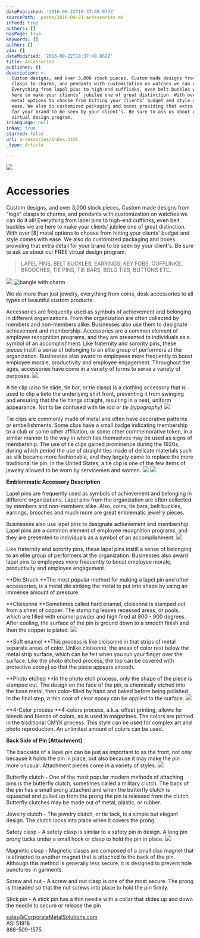 ```yaml
---
datePublished: '2016-08-22T18:37:49.977Z'
sourcePath: _posts/2016-04-21-accessories.md
inFeed: true
authors: []
hasPage: true
keywords: []
author: []
via: {}
dateModified: '2016-08-22T18:37:48.862Z'
title: Accessories
publisher: {}
description: >-
  Custom designs, and over 3,000 stock pieces, Custom made designs from “logo”
  clasps to charms, and pendants with customization on watches we can do it all!
  Everything from lapel pins to high-end cufflinks, even belt buckles we are
  here to make your clients’ jubilee one of great distinction. With over [8]
  metal options to choose from hitting your clients’ budget and style comes with
  ease. We also do customized packaging and boxes providing that extra detail
  for your brand to be seen by your client’s. Be sure to ask us about our FREE
  virtual design program.
inLanguage: null
inNav: true
starred: false
url: accessories/index.html
_type: Article

---
```

![](https://the-grid-user-content.s3-us-west-2.amazonaws.com/0155cc10-6ac5-45f8-9e12-12ac0036defa.jpg)

# Accessories

Custom designs, and over 3,000 stock pieces, Custom made designs from "logo" clasps to charms, and pendants with customization on watches we can do it all! Everything from lapel pins to high-end cufflinks, even belt buckles we are here to make your clients' jubilee one of great distinction. With over \[8\] metal options to choose from hitting your clients' budget and style comes with ease. We also do customized packaging and boxes providing that extra detail for your brand to be seen by your client's. Be sure to ask us about our FREE virtual design program.

> LAPEL PINS, BELT BUCKLES, EARRINGS, KEY FOBS, CUFFLINKS, BROOCHES, TIE PINS, TIE BARS, BOLO TIES, BUTTONS ETC.

![](https://s3-us-west-2.amazonaws.com/the-grid-img/p/19241b4d722c7b625c24812034a0423b80a58dd5.jpg)
![bangle with charm](https://the-grid-user-content.s3-us-west-2.amazonaws.com/12fbbd87-97b0-4235-95c7-4de23ea3506d.jpg)

We do more than just jewelry, everything from coins, desk accessories to all types of beautiful custom products.

Accessories are frequently used as symbols of achievement and belonging in different organizations. From the organization are often collected by members and non-members alike. Businesses also use them to designate achievement and membership. Accessories are a common element of employee recognition programs, and they are presented to individuals as a symbol of an accomplishment. Like fraternity and sorority pins, these pieces instill a sense of belonging to an elite group of performers at the organization. Businesses also award to employees more frequently to boost employee morale, productivity and employee engagement. Throughout the ages, accessories have come in a variety of forms to serve a variety of purposes.
![](https://s3-us-west-2.amazonaws.com/the-grid-img/p/ff3cfccd3e7eede2f082b62b88335ceb29688e04.png)

A tie clip (also tie slide, tie bar, or tie clasp) is a clothing accessory that is used to clip a tieto the underlying shirt front, preventing it from swinging and ensuring that the tie hangs straight, resulting in a neat, uniform appearance. Not to be confused with tie rod or _tie (typography)_
![](https://the-grid-user-content.s3-us-west-2.amazonaws.com/4e4cc136-7c0e-4cd3-bc51-c33a4c6654b3.jpg)

Tie clips are commonly made of metal and often have decorative patterns or embellishments. Some clips have a small badge indicating membership to a club or some other affiliation, or some other commemorative token, in a similar manner to the way in which ties themselves may be used as signs of membership. The use of tie clips gained prominence during the 1920s, during which period the use of straight ties made of delicate materials such as silk became more fashionable, and they largely came to replace the more traditional tie pin. In the United States, a tie clip is one of the few items of jewelry allowed to be worn by servicemen and women.
![](https://the-grid-user-content.s3-us-west-2.amazonaws.com/bf1344d3-287d-4868-a8a0-2113a66f2e61.jpg)
![](https://s3-us-west-2.amazonaws.com/the-grid-img/p/c31d46972f7bd5166f12e3a3a72aa68e715e5fc3.jpg)

**Emblemmatic Accessory Description**

Lapel pins are frequently used as symbols of achievement and belonging in different organizations. Lapel pins from the organization are often collected by members and non-members alike. Also, coins, tie bars, belt buckles, earrings, brooches and much more are great emblematic jewelry pieces.

Businesses also use lapel pins to designate achievement and membership. Lapel pins are a common element of employee recognition programs, and they are presented to individuals as a symbol of an accomplishment.
![](https://the-grid-user-content.s3-us-west-2.amazonaws.com/52dd4d33-76e1-40cf-b1bf-67bb1b31a226.jpg)

Like fraternity and sorority pins, these lapel pins instill a sense of belonging to an elite group of performers at the organization. Businesses also award lapel pins to employees more frequently to boost employee morale, productivity and employee engagement.

**Die Struck **The most popular method for making a lapel pin and other accessories, is a metal die striking the metal to put into shape by using an immense amount of pressure.

**Cloisonné **Sometimes called hard enamel, cloisonné is stamped out from a sheet of copper. The stamping leaves recessed areas, or pools, which are filled with enamel powder and high fired at 800 - 900 degrees. After cooling, the surface of the pin is ground down to a smooth finish and then the copper is plated.
![](https://the-grid-user-content.s3-us-west-2.amazonaws.com/751f2611-1785-4a21-872a-d265f21f3057.jpg)

**Soft enamel **This process is like cloisonné in that strips of metal separate areas of color. Unlike cloisonné, the areas of color rest below the metal strip surface, which can be felt when you run your finger over the surface. Like the photo etched process, the top can be covered with protective epoxy\] so that the piece appears smooth.

**Photo etched **In the photo etch process, only the shape of the piece is stamped out. The design on the face of the pin, is chemically etched into the base metal, then color-filled by hand and baked before being polished. In the final step, a thin coat of clear epoxy can be applied to the surface.
![](https://the-grid-user-content.s3-us-west-2.amazonaws.com/7d0b30b0-60e9-4c19-a243-dae603f982c9.jpg)

**4-Color process **4-colors process, a.k.a. offset printing, allows for bleeds and blends of colors, as is used in magazines. The colors are printed in the traditional CMYK process. This style can be used for complex art and photo reproduction. An unlimited amount of colors can be used.

**Back Side of Pin \[Attachment\]**

The backside of a lapel pin can be just as important to as the front, not only because it holds the pin in place, but also because it may make the pin more unusual. Attachment pieces come in a variety of styles.
![](https://the-grid-user-content.s3-us-west-2.amazonaws.com/63d4c912-6900-43cd-bdd4-5ca7947387e9.jpg)

Butterfly clutch - One of the most popular modern methods of attaching pins is the butterfly clutch, sometimes called a military clutch. The back of the pin has a small prong attached and when the butterfly clutch is squeezed and pulled up from the prong the pin is released from the clutch. Butterfly clutches may be made out of metal, plastic, or rubber.

Jewelry clutch - The jewelry clutch, or tie tack, is a simple but elegant design. The clutch locks into place when it covers the prong.

Safety clasp - A safety clasp is similar to a safety pin in design. A long pin prong tucks under a small hook or clasp to hold the pin in place.
![](https://the-grid-user-content.s3-us-west-2.amazonaws.com/85389570-d925-490c-992e-44b24f0a50a7.jpg)

Magnetic clasp - Magnetic clasps are composed of a small disc magnet that is attracted to another magnet that is attached to the back of the pin. Although this method is generally less secure, it is designed to prevent hole punctures in garments.

Screw and nut - A screw and nut clasp is one of the most secure. The prong is threaded so that the nut screws into place to hold the pin firmly.

Stick pin - A stick pin has a thin needle with a collar that slides up and down the needle to secure or release the pin

sales@CorporateMetalSolutions.com  
ASI 51918   
888-509-1575
